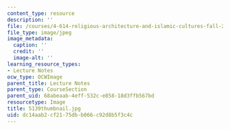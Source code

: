 ```yaml
---
content_type: resource
description: ''
file: /courses/4-614-religious-architecture-and-islamic-cultures-fall-2002/dc14aab2cf2175dbb066c92d8b5f3c4c_5139thumbnail.jpg
file_type: image/jpeg
image_metadata:
  caption: ''
  credit: ''
  image-alt: ''
learning_resource_types:
- Lecture Notes
ocw_type: OCWImage
parent_title: Lecture Notes
parent_type: CourseSection
parent_uid: 68abeaab-4eff-532c-e858-18d3ffb567bd
resourcetype: Image
title: 5139thumbnail.jpg
uid: dc14aab2-cf21-75db-b066-c92d8b5f3c4c
---
```

